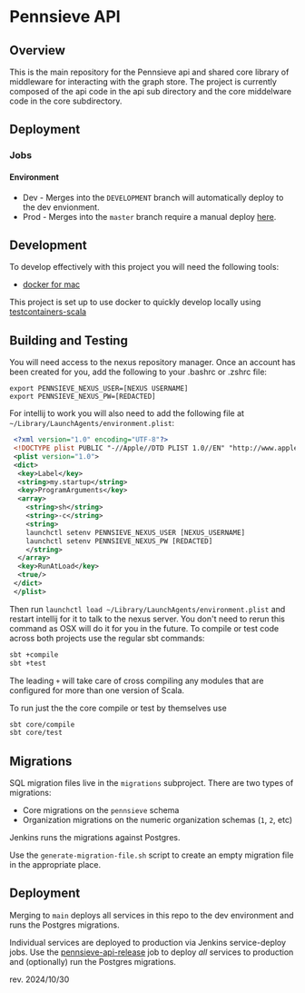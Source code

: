 # Pennsieve API

## Overview
This is the main repository for the Pennsieve api and shared core library of middleware for interacting with the graph store.
The project is currently composed of the api code in the api sub directory and the core middelware
code in the core subdirectory.

## Deployment

### Jobs

#### Environment

- Dev - Merges into the `DEVELOPMENT` branch will automatically deploy to the dev envionment.
- Prod - Merges into the `master` branch require a manual deploy [here](https://jenkins.pennsieve.io/view/Deploy%20Jobs/job/service-deploy/job/pennsieve-prod/job/us-east-1/job/prod-vpc/job/prod/job/jobs/).

## Development

To develop effectively with this project you will need the following tools:
  - [docker for mac](https://store.docker.com/editions/community/docker-ce-desktop-mac?tab=description)

This project is set up to use docker to quickly develop locally using [testcontainers-scala](https://github.com/testcontainers/testcontainers-scala)

## Building and Testing

You will need access to the nexus repository manager. Once an account has been created for you, add the following to
your .bashrc or .zshrc file:

```
export PENNSIEVE_NEXUS_USER=[NEXUS USERNAME]
export PENNSIEVE_NEXUS_PW=[REDACTED]
```
For intellij to work you will also need to add the following file at `~/Library/LaunchAgents/environment.plist`:

```xml
 <?xml version="1.0" encoding="UTF-8"?>
 <!DOCTYPE plist PUBLIC "-//Apple//DTD PLIST 1.0//EN" "http://www.apple.com/DTDs/PropertyList-1.0.dtd">
 <plist version="1.0">
 <dict>
  <key>Label</key>
  <string>my.startup</string>
  <key>ProgramArguments</key>
  <array>
    <string>sh</string>
    <string>-c</string>
    <string>
    launchctl setenv PENNSIEVE_NEXUS_USER [NEXUS_USERNAME]
    launchctl setenv PENNSIEVE_NEXUS_PW [REDACTED]
    </string>
  </array>
  <key>RunAtLoad</key>
  <true/>
 </dict>
 </plist>

```

Then run `launchctl load ~/Library/LaunchAgents/environment.plist` and restart intellij for it to talk to the
nexus server.  You don't need to rerun this command as OSX will do it for you in the future. To compile or test code
across both projects use the regular sbt commands:

```bash
sbt +compile
sbt +test
```

The leading `+` will take care of cross compiling any modules that are configured for more than one version of Scala.

To run just the the core compile or test by themselves use

```bash
sbt core/compile
sbt core/test
```

## Migrations

SQL migration files live in the `migrations` subproject. There are two types of migrations:

* Core migrations on the `pennsieve` schema
* Organization migrations on the numeric organization schemas (`1`, `2`, etc)

Jenkins runs the migrations against Postgres.

Use the `generate-migration-file.sh` script to create an empty migration file in the appropriate place.


## Deployment

Merging to `main` deploys all services in this repo to the dev environment and runs the Postgres migrations.

Individual services are deployed to production via Jenkins service-deploy jobs. Use the
[pennsieve-api-release](https://jenkins.pennsieve.cc/job/service-deploy/job/pennsieve-prod/job/us-east-1/job/prod-vpc-use1/job/prod/job/pennsieve-api-release/)
job to deploy _all_ services to production and (optionally) run the Postgres
migrations.

rev. 2024/10/30
